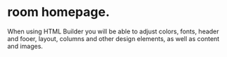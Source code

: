 # room homepage.
When using HTML Builder you will be able to adjust colors, fonts, header and fooer, layout,
columns and other design elements, as well as content and images.
